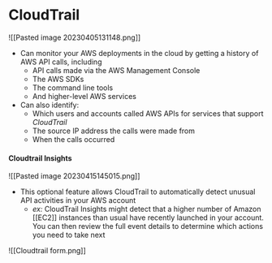 # CloudTrail
![[Pasted image 20230405131148.png]]
- Can monitor your AWS deployments in the cloud by getting a history of AWS API calls, including
	- API calls made via the AWS Management Console
	- The AWS SDKs
	- The command line tools
	- And higher-level AWS services
- Can also identify:
	- Which users and accounts called AWS APIs for services that support *CloudTrail*
	- The source IP address the calls were made from
	- When the calls occurred

#### Cloudtrail Insights
![[Pasted image 20230415145015.png]]
- This optional feature allows CloudTrail to automatically detect unusual API activities in your AWS account
	- *ex:* CloudTrail Insights might detect that a higher number of Amazon [[EC2]] instances than usual have recently launched in your account. You can then review the full event details to determine which actions you need to take next
	

![[Cloudtrail form.png]]